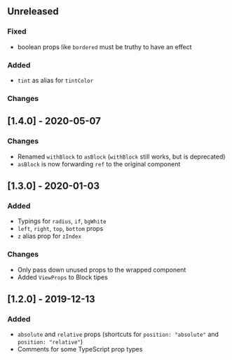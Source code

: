 ## Unreleased

### Fixed

- boolean props like `bordered` must be truthy to have an effect

### Added

- `tint` as alias for `tintColor`

### Changes

## [1.4.0] - 2020-05-07

### Changes

- Renamed `withBlock` to `asBlock` (`withBlock` still works, but is deprecated)
- `asBlock` is now forwarding `ref` to the original component

## [1.3.0] - 2020-01-03

### Added

- Typings for `radius`, `if`, `bgWhite`
- `left`, `right`, `top`, `bottom` props
- `z` alias prop for `zIndex`

### Changes

- Only pass down unused props to the wrapped component
- Added `ViewProps` to Block tipes

## [1.2.0] - 2019-12-13

### Added

- `absolute` and `relative` props (shortcuts for `position: "absolute"` and `position: "relative"`)
- Comments for some TypeScript prop types
